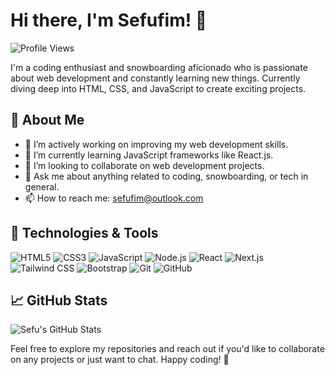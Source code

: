 # Hi there, I'm Sefufim! 👋
![Profile Views](https://komarev.com/ghpvc/?username=sefu-alv&color=brightgreen)

I'm a coding enthusiast and snowboarding aficionado who is passionate about web development and constantly learning new things. Currently diving deep into HTML, CSS, and JavaScript to create exciting projects.

## 🚀 About Me

- 🔭 I’m actively working on improving my web development skills.
- 🌱 I’m currently learning JavaScript frameworks like React.js.
- 👯 I’m looking to collaborate on web development projects.
- 💬 Ask me about anything related to coding, snowboarding, or tech in general.
- 📫 How to reach me: [sefufim@outlook.com](mailto:sefufim@outlook.com)


## 🔧 Technologies & Tools

![HTML5](https://img.shields.io/badge/-HTML5-E34F26?style=flat&logo=html5&logoColor=white)
![CSS3](https://img.shields.io/badge/-CSS3-1572B6?style=flat&logo=css3&logoColor=white)
![JavaScript](https://img.shields.io/badge/-JavaScript-F7DF1E?style=flat&logo=javascript&logoColor=black)
![Node.js](https://img.shields.io/badge/-Node.js-339933?style=flat&logo=node.js&logoColor=white)
![React](https://img.shields.io/badge/-React-61DAFB?style=flat&logo=react&logoColor=black)
![Next.js](https://img.shields.io/badge/-Next.js-000000?style=flat&logo=next.js&logoColor=white)
![Tailwind CSS](https://img.shields.io/badge/-Tailwind%20CSS-38B2AC?style=flat&logo=tailwind-css&logoColor=white)
![Bootstrap](https://img.shields.io/badge/-Bootstrap-7952B3?style=flat&logo=bootstrap&logoColor=white)
![Git](https://img.shields.io/badge/-Git-F05032?style=flat&logo=git&logoColor=white)
![GitHub](https://img.shields.io/badge/-GitHub-181717?style=flat&logo=github&logoColor=white)


## 📈 GitHub Stats

![Sefu's GitHub Stats](https://github-readme-stats.vercel.app/api?username=sefu-alv&show_icons=true&theme=radical)


Feel free to explore my repositories and reach out if you'd like to collaborate on any projects or just want to chat. Happy coding! 🚀


<!---
sefu-alv/sefu-alv is a ✨ special ✨ repository because its `README.md` (this file) appears on your GitHub profile.
You can click the Preview link to take a look at your changes.
--->
